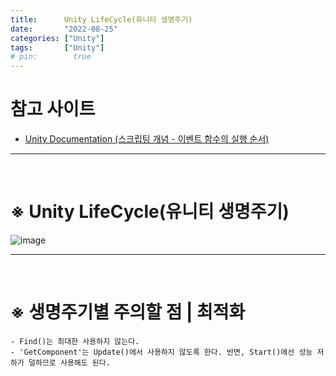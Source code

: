 ```yaml
---
title:      Unity LifeCycle(유니티 생명주기)
date:       "2022-08-25"
categories: ["Unity"]
tags:       ["Unity"]
# pin:        true
---
```


# 참고 사이트
- [Unity Documentation (스크립팅 개념 - 이벤트 함수의 실행 순서)](https://docs.unity3d.com/kr/2021.3/Manual/ExecutionOrder.html)

---

<br>

# ※ Unity LifeCycle(유니티 생명주기)

![image](https://user-images.githubusercontent.com/110334366/186574114-1d8fdebe-e0cd-4697-940f-027cd1f26be6.png)

---

<br>

# ※ 생명주기별 주의할 점 | 최적화

    - Find()는 최대한 사용하지 않는다.
    - 'GetComponent'는 Update()에서 사용하지 않도록 한다. 반면, Start()에선 성능 저하가 덜하므로 사용해도 된다.